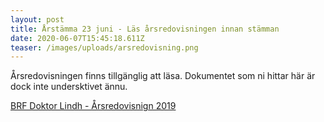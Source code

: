 ```yaml
---
layout: post
title: Årstämma 23 juni - Läs årsredovisningen innan stämman
date: 2020-06-07T15:45:18.611Z
teaser: /images/uploads/arsredovisning.png
---
```

Årsredovisningen finns tillgänglig att läsa. Dokumentet som ni hittar här är dock inte undersktivet ännu.

[BRF Doktor Lindh - Årsredovisnign 2019](/images/uploads/Aresredovisning_2019_ej_undertecknad_BRF_DrLindh.pdf)